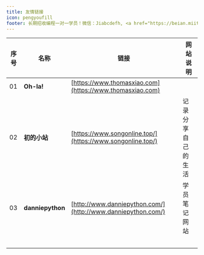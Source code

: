 ```yaml
---
title: 友情链接
icon: pengyoufill
footer: 长期招收编程一对一学员！微信：Jiabcdefh, <a href="https://beian.miit.gov.cn/" target="_blank">闽ICP备19021486号-6</a>
---
```


| 序号 | 名称             | 链接                                                         | 网站说明           |
| ---- | ---------------- | ------------------------------------------------------------ | ------------------ |
| 01   | **Oh-la!**       | [https://www.thomasxiao.com](https://www.thomasxiao.com)     |                    |
| 02   | **初的小站**     | [https://www.songonline.top/](https://www.songonline.top/)   | 记录分享自己的生活 |
| 03   | **danniepython** | [http://www.danniepython.com/](http://www.danniepython.com/) | 学员笔记网站       |
|      |                  |                                                              |                    |
|      |                  |                                                              |                    |
|      |                  |                                                              |                    |
|      |                  |                                                              |                    |
|      |                  |                                                              |                    |

